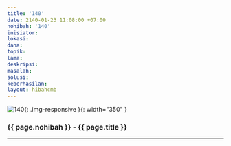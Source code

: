 ```yaml
---
title: '140'
date: 2140-01-23 11:08:00 +07:00
nohibah: '140'
inisiator:
lokasi:
dana:
topik:
lama:
deskripsi:
masalah:
solusi:
keberhasilan:
layout: hibahcmb
---
```


![140](/static/img/hibahcmb/140.png){: .img-responsive }{: width="350" }

### {{ page.nohibah }} - {{ page.title }}

---
